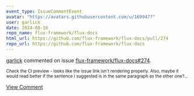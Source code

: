 ```yaml
---
event_type: IssueCommentEvent
avatar: "https://avatars.githubusercontent.com/u/169947?"
user: garlick
date: 2024-08-16
repo_name: flux-framework/flux-docs
html_url: https://github.com/flux-framework/flux-docs/pull/274
repo_url: https://github.com/flux-framework/flux-docs
---
```


<a href='https://github.com/garlick' target='_blank'>garlick</a> commented on issue <a href='https://github.com/flux-framework/flux-docs/pull/274' target='_blank'>flux-framework/flux-docs#274</a>.

<small>Check the CI preview - looks like the issue link isn't rendering properly.  Also, maybe it would read better if the sentence I suggested is in the same paragraph as the other one?...</small>

<a href='https://github.com/flux-framework/flux-docs/pull/274' target='_blank'>View Comment</a>